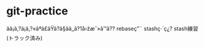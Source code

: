 # git-practice
ãã¡ã‚?ã¡ã‚?«ãªã£ãŸã?ã§ãã‚‚ã?1å›žæˆ»ã™ã??
rebaseç”¨
stashç·´ç¿?
stash練習 (トラック済み)